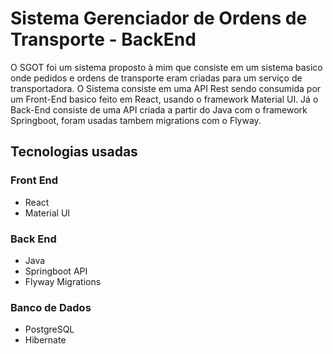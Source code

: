 # Sistema Gerenciador de Ordens de Transporte - BackEnd

O SGOT foi um sistema proposto à mim que consiste em um sistema basico onde pedidos e ordens de transporte eram criadas para um serviço de transportadora. O Sistema consiste em uma API Rest sendo consumida por um Front-End basico feito em React, usando o framework Material UI. Já o Back-End consiste de uma API criada a partir do Java com o framework Springboot, foram usadas tambem migrations com o Flyway.

## Tecnologias usadas
### Front End
  - React
  - Material UI

### Back End
 - Java
 - Springboot API
 - Flyway Migrations
 
### Banco de Dados
 - PostgreSQL
 - Hibernate
